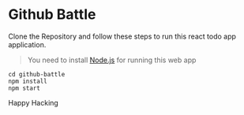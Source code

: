 # Github Battle


Clone the Repository and follow these steps to run this react todo app application.

>You need to install [Node.js](https://nodejs.org)  for running this web app


```
cd github-battle
npm install
npm start 
```

Happy Hacking
